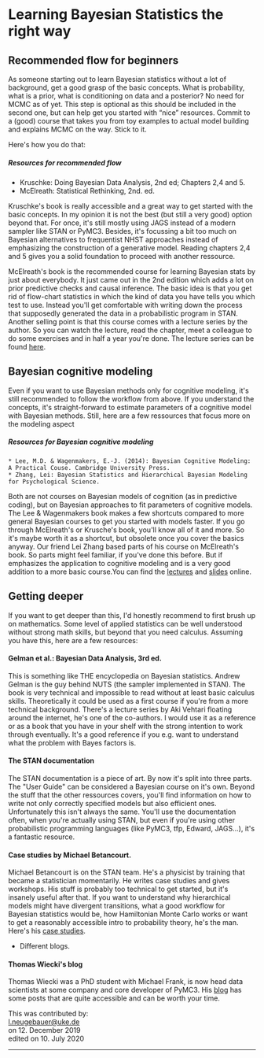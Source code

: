 # Learning Bayesian Statistics the right way

## Recommended flow for beginners

As someone starting out to learn Bayesian statistics without a lot of background, get a good grasp of the basic concepts. What is probability, what is a prior, what is conditioning on data and a posterior? No need for MCMC as of yet. This step is optional as this should be included in the second one, but can help get you started with “nice” resources. Commit to a (good) course that takes you from toy examples to actual model building and explains MCMC on the way. Stick to it.

Here's how you do that:

##### Resources for recommended flow
  * Kruschke: Doing Bayesian Data Analysis, 2nd ed; Chapters 2,4 and 5.
  * McElreath: Statistical Rethinking, 2nd. ed.

Kruschke's book is really accessible and a great way to get started with the basic concepts. In my opinion it is not the best (but still a very good) option beyond that. For once, it's still mostly using JAGS instead of a modern sampler like STAN or PyMC3. Besides, it's focussing a bit too much on Bayesian alternatives to frequentist NHST approaches instead of emphasizing the construction of a generative model. Reading chapters 2,4 and 5 gives you a solid foundation to proceed with another ressource.

McElreath's book is the recommended course for learning Bayesian stats by just about everybody. It just came out in the 2nd edition which adds a lot on prior predictive checks and causal inference. The basic idea is that you get rid of flow-chart statistics in which the kind of data you have tells you which test to use. Instead you'll get comfortable with writing down the process that supposedly generated the data in a probabilistic program in STAN. Another selling point is that this course comes with a lecture series by the author. So you can watch the lecture, read the chapter, meet a colleague to do some exercises and in half a year you're done. 
The lecture series can be found [here](https://www.youtube.com/watch?v=4WVelCswXo4&list=PLDcUM9US4XdNM4Edgs7weiyIguLSToZRI).


## Bayesian cognitive modeling

Even if you want to use Bayesian methods only for cognitive modeling, it's still recommended to follow the workflow from above. If you understand the concepts, it's straight-forward to estimate parameters of a cognitive model with Bayesian methods. Still, here are a few ressources that focus more on the modeling aspect

##### Resources for Bayesian cognitive modeling
	* Lee, M.D. & Wagenmakers, E.-J. (2014): Bayesian Cognitive Modeling: A Practical Couse. Cambridge University Press.
	* Zhang, Lei: Bayesian Statistics and Hierarchical Bayesian Modeling for Psychological Science.

Both are not courses on Bayesian models of cognition (as in predictive coding), but on Bayesian approaches to fit parameters of cognitive models. The Lee & Wagenmakers book makes a few shortcuts compared to more general Bayesian courses to get you started with models faster. If you go through McElreath's or Krusche's book, you'll know all of it and more. So it's maybe worth it as a shortcut, but obsolete once you cover the basics anyway. 
Our friend Lei Zhang based parts of his course on McElreath's book. So parts might feel familiar, if you've done this before. But if emphasizes the application to cognitive modeling and is a very good addition to a more basic course.You can find the [lectures](https://www.youtube.com/watch?v=8RpLF7ufZs4&list=PLfRTb2z8k2x9gNBypgMIj3oNLF8lqM44-) and [slides](https://github.com/lei-zhang/BayesCog_Wien) online.


## Getting deeper

If you want to get deeper than this, I'd honestly recommend to first brush up on mathematics. Some level of applied statistics can be well understood without strong math skills, but beyond that you need calculus. Assuming you have this, here are a few resources:

#### Gelman et al.: Bayesian Data Analysis, 3rd ed.

This is something like THE encyclopedia on Bayesian statistics. Andrew Gelman is the guy behind NUTS (the sampler implemented in STAN). The book is very technical and impossible to read without at least basic calculus skills. Theoretically it could be used as a first course if you're from a more technical background. There's a lecture series by Aki Vehtari floating around the internet, he's one of the co-authors. I would use it as a reference or as a book that you have in your shelf with the strong intention to work through eventually. It's a good reference if you e.g. want to understand what the problem with Bayes factors is.

#### The STAN documentation

The STAN documentation is a piece of art. By now it's split into three parts. The "User Guide" can be considered a Bayesian course on it's own. Beyond the stuff that the other ressources covers, you'll find information on how to write not only correctly specified models but also efficient ones. Unfortunately this isn't always the same. You'll use the documentation often, when you're actually using STAN, but even if you're using other probabilistic programming languages (like PyMC3, tfp, Edward, JAGS...), it's a fantastic resource.

#### Case studies by Michael Betancourt.

Michael Betancourt is on the STAN team. He's a physicist by training that became a statistician momentarily. He writes case studies and gives workshops. His stuff is probably too technical to get started, but it's insanely useful after that. If you want to understand why hierarchical models might have divergent transitions, what a good workflow for Bayesian statistics would be, how Hamiltonian Monte Carlo works or want to get a reasonably accessible intro to probability theory, he's the man. Here's his [case studies](https://betanalpha.github.io/writing/). 
  * Different blogs.

#### Thomas Wiecki's blog

Thomas Wiecki was a PhD student with Michael Frank, is now head data scientists at some company and core developer of PyMC3. His [blog](https://twiecki.io/) has some posts that are quite accessible and can be worth your time.


This was contributed by:  
l.neugebauer@uke.de  
on 12. December 2019  
edited on 10. July 2020

-----------
